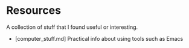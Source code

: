 # Resources

A collection of stuff that I found useful or interesting.


- [computer_stuff.md] Practical info about using tools such as Emacs

